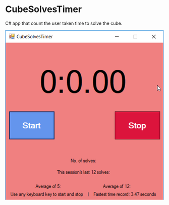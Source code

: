 # CubeSolvesTimer

C# app that count the user taken time to solve the cube.

<img src="CubeSolvingTimerInterface.png">
